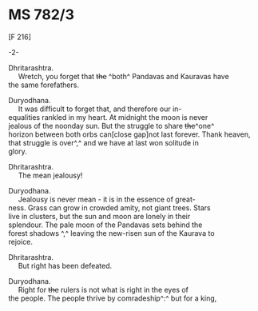 # MS 782/3

[F 216]

-2-

Dhritarashtra. \
&nbsp;&nbsp;&nbsp;&nbsp;&nbsp;Wretch, you forget that ~~the~~ ^both^ Pandavas and Kauravas have \
the same forefathers. 

Duryodhana. \
&nbsp;&nbsp;&nbsp;&nbsp;&nbsp;It was difficult to forget that, and therefore our in- \
equalities rankled in my heart. At midnight the moon is never \
jealous of the noonday sun. But the struggle to share ~~the~~^one^ \
horizon between both orbs can[close gap]not last forever. Thank heaven, \
that struggle is over^,^ and we have at last won solitude in \
glory.

Dhritarashtra. \
&nbsp;&nbsp;&nbsp;&nbsp;&nbsp;The mean jealousy! 

Duryodhana. \
&nbsp;&nbsp;&nbsp;&nbsp;&nbsp;Jealousy is never mean - it is in the essence of great- \
ness. Grass can grow in crowded amity, not giant trees. Stars \
live in clusters, but the sun and moon are lonely in their \
splendour. The pale moon of the Pandavas sets behind the \
forest shadows ^,^ leaving the new-risen sun of the Kaurava to \
rejoice. 

Dhritarashtra. \
&nbsp;&nbsp;&nbsp;&nbsp;&nbsp;But right has been defeated. 

Duryodhana. \
&nbsp;&nbsp;&nbsp;&nbsp;&nbsp;Right for ~~the~~ rulers is not what is right in the eyes of \
the people. The people thrive by comradeship^:^ but for a king,
